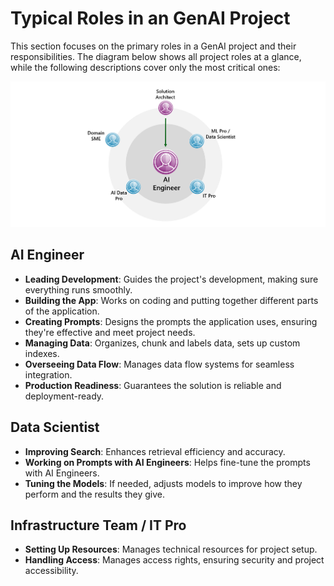 
# Typical Roles in an GenAI Project

This section focuses on the primary roles in a GenAI project and their responsibilities. The diagram below shows all project roles at a glance, while the following descriptions cover only the most critical ones:

![Header](../media/project_roles.png)


## AI Engineer

- **Leading Development**: Guides the project's development, making sure everything runs smoothly.
- **Building the App**: Works on coding and putting together different parts of the application.
- **Creating Prompts**: Designs the prompts the application uses, ensuring they're effective and meet project needs.
- **Managing Data**: Organizes, chunk and labels data, sets up custom indexes.
- **Overseeing Data Flow**: Manages data flow systems for seamless integration.
- **Production Readiness**: Guarantees the solution is reliable and deployment-ready.

## Data Scientist

- **Improving Search**: Enhances retrieval efficiency and accuracy.
- **Working on Prompts with AI Engineers**: Helps fine-tune the prompts with AI Engineers.
- **Tuning the Models**: If needed, adjusts models to improve how they perform and the results they give.

## Infrastructure Team / IT Pro

- **Setting Up Resources**: Manages technical resources for project setup.
- **Handling Access**: Manages access rights, ensuring security and project accessibility.